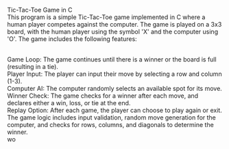 Tic-Tac-Toe Game in C<br>
This program is a simple Tic-Tac-Toe game implemented in C where a human player competes against the computer. The game is played on a 3x3 board, with the human player using the symbol 'X' and the computer using 'O'. The game includes the following features:<br><br>

Game Loop: The game continues until there is a winner or the board is full (resulting in a tie).<br>
Player Input: The player can input their move by selecting a row and column (1-3).<br>
Computer AI: The computer randomly selects an available spot for its move.<br>
Winner Check: The game checks for a winner after each move, and declares either a win, loss, or tie at the end.<br>
Replay Option: After each game, the player can choose to play again or exit.<br>
The game logic includes input validation, random move generation for the computer, and checks for rows, columns, and diagonals to determine the winner.<br> 
wo
